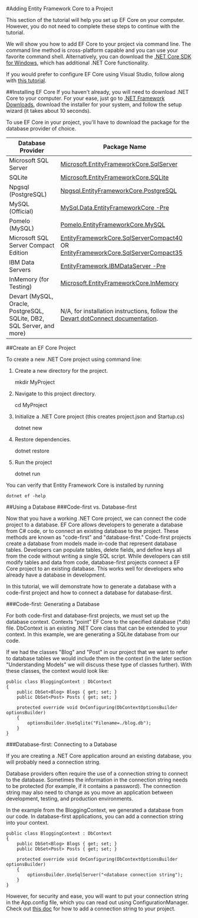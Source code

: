 #Adding Entity Framework Core to a Project

This section of the tutorial will help you set up EF Core on your computer. However, you do not need to complete these steps to continue with the tutorial. 

We will show you how to add EF Core to your project via command line. The command line method is cross-platform capable and you can use your favorite command shell. Alternatively, you can download the [.NET Core SDK for Windows](https://www.microsoft.com/net/core#windows), which has additional .NET Core functionality.

If you would prefer to configure EF Core using Visual Studio, follow along with [this tutorial](https://docs.efproject.net/en/latest/platforms/full-dotnet/new-db.html).

##Installing EF Core
If you haven't already, you will need to download .NET Core to your computer. For your ease, just go to [.NET Framework Downloads](https://www.microsoft.com/net/download), download the installer for your system, and follow the setup wizard (it takes about 10 seconds). 

To use EF Core in your project, you'll have to download the package for the database provider of choice. 

| **Database Provider** | **Package Name** |
| ----- | ------------- |
| Microsoft SQL Server | [Microsoft.EntityFrameworkCore.SqlServer](https://www.nuget.org/packages/Microsoft.EntityFrameworkCore.SqlServer/) |
| SQLite | [Microsoft.EntityFrameworkCore.SQLite](https://www.nuget.org/packages/Microsoft.EntityFrameworkCore.SQLite/) |
| Npgsql (PostgreSQL) | [Npgsql.EntityFrameworkCore.PostgreSQL](https://www.nuget.org/packages/Npgsql.EntityFrameworkCore.PostgreSQL) |
| MySQL (Official) | [MySql.Data.EntityFrameworkCore -Pre](https://www.nuget.org/packages/MySql.Data.EntityFrameworkCore) |
| Pomelo (MySQL) | [Pomelo.EntityFrameworkCore.MySQL](https://www.nuget.org/packages/Pomelo.EntityFrameworkCore.MySQL) |
| Microsoft SQL Server Compact Edition | [EntityFrameworkCore.SqlServerCompact40](https://www.nuget.org/packages/EntityFrameworkCore.SqlServerCompact40) OR [EntityFrameworkCore.SqlServerCompact35](https://www.nuget.org/packages/EntityFrameworkCore.SqlServerCompact35) |
| IBM Data Servers | [EntityFramework.IBMDataServer -Pre](https://www.nuget.org/packages/EntityFramework.IBMDataServer) |
| InMemory (for Testing) | [Microsoft.EntityFrameworkCore.InMemory](https://www.nuget.org/packages/Microsoft.EntityFrameworkCore.InMemory/) |
| Devart (MySQL, Oracle, PostgreSQL, SQLite, DB2, SQL Server, and more) | N/A, for installation instructions, follow the [Devart dotConnect documentation](https://www.devart.com/dotconnect/). |

##Create an EF Core Project

To create a new .NET Core project using command line: 

1. Create a new directory for the project.  

	mkdir MyProject 
	
2. Navigate to this project directory. 

	cd MyProject 
	
3. Initialize a .NET Core project (this creates project.json and Startup.cs) 

	dotnet new 

4. Restore dependencies. 

	dotnet restore 

5. Run the project 

	dotnet run

You can verify that Entity Framework Core is installed by running

    dotnet ef -help
	
##Using a Database
###Code-first vs. Database-first

Now that you have a working .NET Core project, we can connect the code project to a database. EF Core allows developers to generate a database from C# code, or to connect an existing database to the project. These methods are known as "code-first" and "database-first." Code-first projects create a database from models made in-code that represent database tables. Developers can populate tables, delete fields, and define keys all from the code without writing a single SQL script. While developers can still modify tables and data from code, database-first projects connect a EF Core project to an existing database. This works well for developers who already have a database in development. 

In this tutorial, we will demonstrate how to generate a database with a code-first project and how to connect a database for database-first. 

###Code-first: Generating a Database

For both code-first and database-first projects, we must set up the database context. Contexts "point" EF Core to the specified database (*.db) file. DbContext is an existing .NET Core class that can be extended to your context. In this example, we are generating a SQLite database from our code. 

If we had the classes "Blog" and "Post" in our project that we want to refer to database tables we would include them in the context (in the later section "Understanding Models" we will discuss these type of classes further).  With these classes, the context would look like: 

	public class BloggingContext : DbContext  
	{         
		public DbSet<Blog> Blogs { get; set; } 
		public DbSet<Post> Posts { get; set; } 
			
		protected override void OnConfiguring(DbContextOptionsBuilder optionsBuilder)   
		{  
			optionsBuilder.UseSqlite("Filename=./blog.db");  
		} 
	} 

###Database-first: Connecting to a Database

If you are creating a .NET Core application around an existing database, you will probably need a connection string. 

Database providers often require the use of a connection string to connect to the database. Sometimes the information in the connection string needs to be protected (for example, if it contains a password). The connection string may also need to change as you move an application between development, testing, and production environments.  

In the example from the BloggingContext, we generated a database from our code. In database-first applications, you can add a connection string into your context. 

	public class BloggingContext : DbContext  
	{ 
		public DbSet<Blog> Blogs { get; set; } 
		public DbSet<Post> Posts { get; set; }
		
		protected override void OnConfiguring(DbContextOptionsBuilder optionsBuilder)   
		{ 
			optionsBuilder.UseSqlServer("<database connection string");
		} 
	}

However, for security and ease, you will want to put your connection string in the App.config file, which you can read out using ConfigurationManager. Check out [this doc](https://docs.efproject.net/en/latest/miscellaneous/connection-strings.html) for how to add a connection string to your project.


